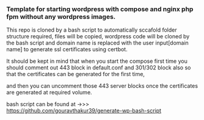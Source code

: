 ### Template for starting wordpress with compose and nginx php fpm without any wordpress images. 

This repo is cloned by a bash script to automatically sccafold folder structure required, files will be copied,
wordpress code will be cloned by the bash script and domain name is replaced with the user input[domain name]
to generate ssl certificates using certbot.

It should be kept in mind that when you start the compose first time you should comment out 443
block in default.conf and 301/302 block also so that the certificates can be generated for the first time,

and then you can uncomment those 443 server blocks once the certificates are generated at required volume.

bash script can be found at ->>> https://github.com/gouravthakur39/generate-wp-bash-script
